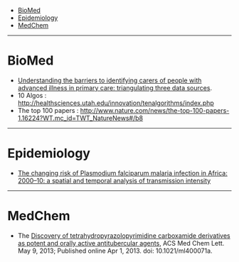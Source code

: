 * [BioMed](#biomed)
* [Epidemiology](#epidemiology)
* [MedChem](#medchem)

----

# BioMed
* [Understanding the barriers to identifying carers of people with advanced illness in primary care: triangulating three data sources](http://europepmc.org/articles/PMC3992158). 
* 10 Algos : http://healthsciences.utah.edu/innovation/tenalgorithms/index.php
* The top 100 papers : http://www.nature.com/news/the-top-100-papers-1.16224?WT.mc_id=TWT_NatureNews#/b8

----
 
# Epidemiology
* [The changing risk of Plasmodium falciparum malaria infection in Africa: 2000–10: a spatial and temporal analysis of transmission intensity](http://europepmc.org/articles/PMC4030588)

----

# MedChem
* The [Discovery of tetrahydropyrazolopyrimidine carboxamide derivatives as potent and orally active antitubercular agents](http://europepmc.org/articles/PMC4027361/), ACS Med Chem Lett. May 9, 2013; Published online Apr 1, 2013. doi:  10.1021/ml400071a.

